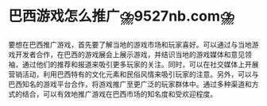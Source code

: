 # 巴西游戏怎么推广⛈️9527nb.com⛈️

要想在巴西推广游戏，首先要了解当地的游戏市场和玩家喜好。可以通过与当地游戏开发者合作，在巴西的游戏展会上展示游戏，并结识当地的游戏媒体和意见领袖，通过他们的推荐和报道来吸引更多玩家的关注。同时，可以在社交媒体上开展营销活动，利用巴西特有的文化元素和民俗风情来吸引玩家的注意。另外，可以与巴西知名的游戏平台合作，将游戏推广至更广泛的玩家群体中。通过多种渠道和方式的结合，可以有效地推广游戏在巴西市场的知名度和受欢迎程度。